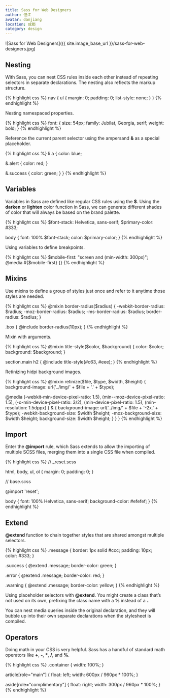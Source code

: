```yaml
---
title: Sass for Web Designers
author: 但江
avatar: danjiang
location: 成都 
category: design
---
```


![Sass for Web Designers]({{ site.image_base_url }}/sass-for-web-designers.jpg)

## Nesting

With Sass, you can nest CSS rules inside each other instead of repeating selectors in separate declarations. The nesting also reflects the markup structure.

{% highlight css %}
nav {
  ul {
    margin: 0;
    padding: 0;
    list-style: none;
  }
}
{% endhighlight %}

Nesting namespaced properties.

{% highlight css %}
font: {
  size: 54px;
  family: Jubilat, Georgia, serif;
  weight: bold;
}
{% endhighlight %}

Reference the current parent selector using the ampersand **&** as a special placeholder.

{% highlight css %}
li a {
  color: blue;

  &.alert {
    color: red;
  }

  &.success {
    color: green;
  }
}
{% endhighlight %}

## Variables

Variables in Sass are defined like regular CSS rules using the **$**. Using the **darken** or **lighten** color function in Sass, we can generate different shades of color that will always be based on the brand palette.

{% highlight css %}
$font-stack: Helvetica, sans-serif;
$primary-color: #333;

body {
  font: 100% $font-stack;
  color: $primary-color;
}
{% endhighlight %}

Using variables to define breakpoints.

{% highlight css %}
$mobile-first: "screen and (min-width: 300px)";
@media #{$mobile-first} {}
{% endhighlight %}

## Mixins

Use mixins to define a group of styles just once and refer to it anytime those styles are needed.

{% highlight css %}
@mixin border-radius($radius) {
  -webkit-border-radius: $radius;
     -moz-border-radius: $radius;
      -ms-border-radius: $radius;
          border-radius: $radius;
}

.box { @include border-radius(10px); }
{% endhighlight %}

Mixin with arguments.

{% highlight css %}
@mixin title-style($color, $background) {
  color: $color;
  background: $background;
}

section.main h2 {
  @include title-style(#c63, #eee);
}
{% endhighlight %}

Retinizing hidpi background images.

{% highlight css %}
@mixin retinize($file, $type, $width, $height) {
  background-image: url('../img/' + $file + '.' + $type);

  @media (-webkit-min-device-pixel-ratio: 1.5),
         (min--moz-device-pixel-ratio: 1.5),
         (-o-min-device-pixel-ratio: 3/2),
         (min-device-pixel-ratio: 1.5),
         (min-resolution: 1.5dppx) {
    & {
      background-image: url('../img/' + $file + '-2x.' + $type);
      -webkit-background-size: $width $height;
         -moz-background-size: $width $height;
              background-size: $width $height;
    }
  }
}
{% endhighlight %}

## Import

Enter the **@import** rule, which Sass extends to allow the importing of multiple SCSS files, merging them into a single CSS file when compiled.

{% highlight css %}
// _reset.scss

html,
body,
ul,
ol {
   margin: 0;
  padding: 0;
}


// base.scss

@import 'reset';

body {
  font: 100% Helvetica, sans-serif;
  background-color: #efefef;
}
{% endhighlight %}

## Extend

**@extend** function to chain together styles that are shared amongst multiple selectors.

{% highlight css %}
.message {
  border: 1px solid #ccc;
  padding: 10px;
  color: #333;
}

.success {
  @extend .message;
  border-color: green;
}

.error {
  @extend .message;
  border-color: red;
}

.warning {
  @extend .message;
  border-color: yellow;
}
{% endhighlight %}

Using placeholder selectors with **@extend**. You might create a class that’s not used on its own, prefixing the class name with a **%** instead of a **.**.

You can nest media queries inside the original declaration, and they will bubble up into their own separate declarations when the stylesheet is compiled.

## Operators

Doing math in your CSS is very helpful. Sass has a handful of standard math operators like **+**, **-**, **\***, **/**, and **%**.

{% highlight css %}
.container { width: 100%; }

article[role="main"] {
  float: left;
  width: 600px / 960px * 100%;
}

aside[role="complimentary"] {
  float: right;
  width: 300px / 960px * 100%;
}
{% endhighlight %}
